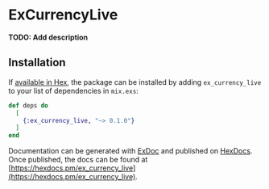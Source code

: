 # ExCurrencyLive

**TODO: Add description**

## Installation

If [available in Hex](https://hex.pm/docs/publish), the package can be installed
by adding `ex_currency_live` to your list of dependencies in `mix.exs`:

```elixir
def deps do
  [
    {:ex_currency_live, "~> 0.1.0"}
  ]
end
```

Documentation can be generated with [ExDoc](https://github.com/elixir-lang/ex_doc)
and published on [HexDocs](https://hexdocs.pm). Once published, the docs can
be found at [https://hexdocs.pm/ex_currency_live](https://hexdocs.pm/ex_currency_live).

